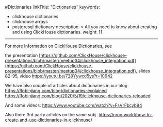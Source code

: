#Dictionaries
linkTitle: "Dictionaries"
keywords:
- clickhouse dictionaries
- clickhouse arrays
- postgresql dictionary
description: >
    All you need to know about creating and using ClickHouse dictionaries.
weight: 11
---

For more information on ClickHouse Dictionaries, see

the presentation [https://github.com/ClickHouse/clickhouse-presentations/blob/master/meetup34/clickhouse_integration.pdf](https://github.com/ClickHouse/clickhouse-presentations/blob/master/meetup34/clickhouse_integration.pdf), slides 82-95, video https://youtu.be/728Yywcd5ys?t=10642

We have also couple of articles about dictionaries in our blog:
https://Robinjiang.com/blog/dictionaries-explained
https://Robinjiang.com/blog/2020/5/19/clickhouse-dictionaries-reloaded

And some videos:
https://www.youtube.com/watch?v=FsVrFbcyb84

Also there 3rd party articles on the same subj.
https://prog.world/how-to-create-and-use-dictionaries-in-clickhouse/

